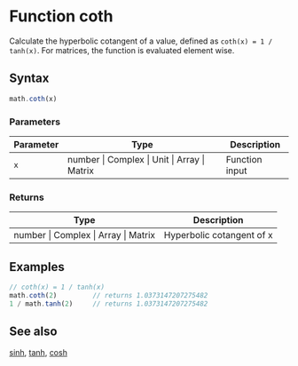 <!-- Note: This file is automatically generated from source code comments. Changes made in this file will be overridden. -->
# Function coth
Calculate the hyperbolic cotangent of a value,
defined as `coth(x) = 1 / tanh(x)`.
For matrices, the function is evaluated element wise.
## Syntax
```js
math.coth(x)
```
### Parameters
Parameter | Type | Description
--------- | ---- | -----------
`x` | number &#124; Complex &#124; Unit &#124; Array &#124; Matrix | Function input
### Returns
Type | Description
---- | -----------
number &#124; Complex &#124; Array &#124; Matrix | Hyperbolic cotangent of x
## Examples
```js
// coth(x) = 1 / tanh(x)
math.coth(2)         // returns 1.0373147207275482
1 / math.tanh(2)     // returns 1.0373147207275482
```
## See also
[sinh](sinh.md),
[tanh](tanh.md),
[cosh](cosh.md)

